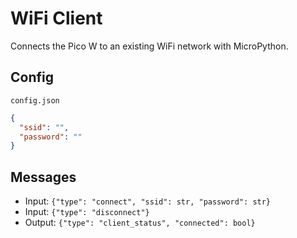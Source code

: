 # WiFi Client

Connects the Pico W to an existing WiFi network with MicroPython.

## Config

`config.json`

```json
{
  "ssid": "",
  "password": ""
}
```

## Messages

* Input: `{"type": "connect", "ssid": str, "password": str}`
* Input: `{"type": "disconnect"}`
* Output: `{"type": "client_status", "connected": bool}`
